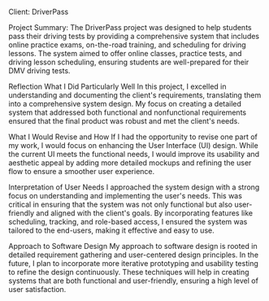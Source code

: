 Client: DriverPass

Project Summary:
The DriverPass project was designed to help students pass their driving tests by providing a comprehensive system that includes online practice exams, on-the-road training, and scheduling for driving lessons. The system aimed to offer online classes, practice tests, and driving lesson scheduling, ensuring students are well-prepared for their DMV driving tests.

Reflection
What I Did Particularly Well
In this project, I excelled in understanding and documenting the client's requirements, translating them into a comprehensive system design. My focus on creating a detailed system that addressed both functional and nonfunctional requirements ensured that the final product was robust and met the client's needs.

What I Would Revise and How
If I had the opportunity to revise one part of my work, I would focus on enhancing the User Interface (UI) design. While the current UI meets the functional needs, I would improve its usability and aesthetic appeal by adding more detailed mockups and refining the user flow to ensure a smoother user experience.

Interpretation of User Needs
I approached the system design with a strong focus on understanding and implementing the user's needs. This was critical in ensuring that the system was not only functional but also user-friendly and aligned with the client's goals. By incorporating features like scheduling, tracking, and role-based access, I ensured the system was tailored to the end-users, making it effective and easy to use.

Approach to Software Design
My approach to software design is rooted in detailed requirement gathering and user-centered design principles. In the future, I plan to incorporate more iterative prototyping and usability testing to refine the design continuously. These techniques will help in creating systems that are both functional and user-friendly, ensuring a high level of user satisfaction.
